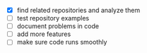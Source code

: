 - [X] find related repositories and analyze them
- [ ] test repository examples
- [ ] document problems in code
- [ ] add more features
- [ ] make sure code runs smoothly
